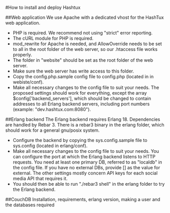 #How to install and deploy Hashtux

##Web application
We use Apache with a dedicated vhost for the HashTux web application. 
- PHP is required. We recommend not using "strict" error reporting.
- The cURL module for PHP is required.
- mod_rewrite for Apache is needed, and AllowOverride needs to be set to all in the root folder of the web server, so our .htaccess file works properly.
- The folder in "website" should be set as the root folder of the web server.
- Make sure the web server has write access to this folder.
- Copy the config.php.sample config file to config.php (located in in webiste/conf).
- Make all necessary changes to the config file to suit your needs. The proposed settings should work for everything, except the array $config['backend_servers'], which should be changed to contain addresses to all Erlang backend servers, including port numbers (example: "dev.hashtux.com:8080").

##Erlang backend
The Erlang backend requires Erlang 18. Dependencies are handled by Rebar 3. There is a rebar3 binary in the erlang folder, which should work for a general gnu/posix system.
- Configure the backend by copying the sys.config.sample file to sys.config (located in erlang/conf).
- Make all necessary changes to the config file to suit your needs. You can configure the port at which the Erlang backend listens to HTTP requests. You need at least one primary DB, referred to as "localdb" in the config file. If you have no external DBs, provide [] as the value for external. The other settings mostly concern API keys for each social media API that requires it.
- You should then be able to run "./rebar3 shell" in the erlang folder to try the Erlang backend.

##CouchDB
Installation, requirements, erlang version, making a user and the databases required
